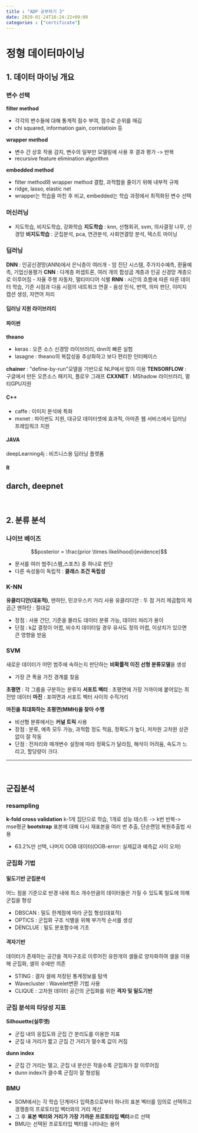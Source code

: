 ```yaml
---
title : "ADP 공부하기 3"
date: 2020-01-24T16:24:22+09:00
categories : ["certificate"]
---
```


# 정형 데이터마이닝

## 1. 데이터 마이닝 개요

### 변수 선택

**filter method**
- 각각의 변수들에 대해 통계적 점수 부여, 점수로 순위를 매김
- chi squared, information gain, correlatioin 등

**wrapper method**
- 변수 간 상호 작용 감지, 변수의 일부만 모델링에 사용 후 결과 평가 -> 반복
- recursive feature elimination algorithm

**embedded method**
- filter method와 wrapper method 결합, 과적합을 줄이기 위해 내부적 규제
- ridge, lasso, elastic net
- wrapper는 학습을 마친 후 비교, embedded는 학습 과정에서 최적화된 변수 선택

### 머신러닝
- 지도학습, 비지도학습, 강화학습
**지도학습** : knn, 선형회귀, svm, 의사결정 나무, 신경망
**비지도학습** : 군집분석, pca, 연관분석, 사회연결망 분석, 텍스트 마이닝

### 딥러닝
**DNN** : 인공신경망(ANN)에서 은닉층이 여러개
    - 암 진단 시스템, 주가지수예측, 환율예측, 기업신용평가
**CNN** : 다계층 퍼셉트론, 여러 개의 합성곱 계층과 인공 신경망 계층으로 이루어짐
    - 자율 주행 자동차, 멀티미디어 식별
**RNN** : 시간의 흐름에 따른 따른 데이터 학습, 기준 시점과 다음 시점의 네트워크 연결
    - 음성 인식, 번역, 의미 판단, 이미지 캡션 생성, 자연어 처리

#### 딥러닝 지원 라이브러리
#### 파이썬
**theano**
- keras : 오픈 소스 신경망 라이브러리, dnn의 빠른 실험
- lasagne : theano의 복잡성을 추상화하고 보다 편리한 인터페이스

**chainer** : "define-by-run"모델을 기반으로 NLP에서 많이 이용
**TENSORFLOW** : 구글에서 만든 오픈소스 패키지, 플로우 그래프
**CXXNET** : MShadow 라이브러리, 멀티GPU지원
#### C++
- caffe : 이미지 분석에 특화
- mxnet : 파이썬도 지원, 대규모 데이터셋에 효과적, 아마존 웹 서비스에서 딥러닝 프레임워크 지원
#### JAVA
deepLearning4j : 비즈니스용 딥러닝 플랫폼
#### R
darch, deepnet
---

<br>

## 2. 분류 분석

### 나이브 베이즈
$$posterior = \frac{prior \times likelihood}{evidence}$$
- 문서를 여러 범주(스팸,스포츠) 중 하나로 판단
- 다른 속성들이 독립적 : **클래스 조건 독립성**

### K-NN
**유클리디안(대표적)**, 맨하탄, 민코우스키 거리 사용
유클리디안 : 두 점 거리 제곱합의 제곱근
맨하탄 : 절대값
- 장점 : 사용 간단, 기준을 몰라도 데이터 분류 가능, 데이터 처리가 용이
- 단점 : k값 결정이 어렵, 비수치 데이터일 경우 유사도 정의 어렵, 이상치가 있으면 큰 영향을 받음

### SVM
새로운 데이터가 어떤 범주에 속하는지 판단하는 **비확률적 이진 선형 분류모델**을 생성
- 가장 큰 폭을 가진 경계를 찾음

**초평면** : 각 그룹을 구분하는 분류자
**서포트 벡터** : 초평면에 가장 가까이에 붙어있는 최전방 데이터
**마진** : 포여면과 서포트 벡터 사이의 수직거리

**마진을 최대화하는 초평면(MMH)을 찾아 수행**
- 비선형 분류에서는 **커널 트릭** 사용
- 장점 : 분류, 예측 모두 가능, 과적합 정도 적음, 정확도가 높다, 저차원 고차원 상관없이 잘 작동
- 단점 : 전처리와 매개변수 설정에 따라 정확도가 달라짐, 해석이 어려움, 속도가 느리고, 할당량이 크다.

---

<br>

## 군집분석

### resampling
**k-fold cross validation**
k-1개 집단으로 학습, 1개로 성능 테스트 -> k번 반복-> mse평균
**bootstrap**
표본에 대해 다시 재표본을 여러 번 추출, 단순랜덤 복원추출법 사용
- 63.2%만 선택, 나머지 OOB 데이터(OOB-error: 실제값과 예측값 사이 오차)

### 군집화 기법
#### 밀도기반 군집분석
어느 점을 기준으로 반경 내에 최소 개수만큼의 데이터들은 가질 수 있도록 밀도에 의해 군집을 형성
- DBSCAN : 밀도 한계점에 따라 군집 형성(대표적)
- OPTICS : 군집화 구조 식별을 위해 부가적 순서를 생성
- DENCLUE : 밀도 분포함수에 기초

#### 격자기반
데이터가 존재하는 공간을 격자구조로 이루어진 유한개의 셀들로 양자화하여 셀을 이용해 군집화, 셀의 수에만 의존
- STING : 결자 셀에 저장된 통계정보를 탐색
- Wavecluster : Wavelet변환 기법 사용
- CLIQUE : 고차원 데이터 공간의 군집화를 위한 **격자 및 밀도기반**

### 군집 분석의 타당성 지표
**Silhouette(실루엣)**
- 군집 내의 응집도와 군집 간 분리도를 이용한 지표
- 군집 내 거리가 짧고 군집 간 거리가 멀수록 값이 커짐

**dunn index**
- 군집 간 거리는 멀고, 군집 내 분산은 작을수록 군집화가 잘 이루어짐
- dunn index가 클수록 군집이 잘 형성됨

### BMU
- SOM에서는 각 학습 단계마다 입력층으로부터 하나의 표본 벡터를 임의로 선택하고 경쟁층의 프로토타입 벡터와의 거리 계산
- 그 후 **표본 벡터와 거리가 가장 가까운 프로토타입 벡터**ㄹ르 선택
- BMU는 선택된 프로토타입 벡터를 나타내는 용어
